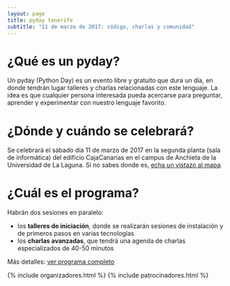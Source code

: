 ```yaml
---
layout: page
title: pyday tenerife
subtitle: "11 de marzo de 2017: código, charlas y comunidad"
---
```


# ¿Qué es un pyday?

Un pyday (Python Day) es un evento libre y gratuito que dura un día, en donde
tendrán lugar talleres y charlas relacionadas con este lenguaje. La idea es que
cualquier persona interesada pueda acercarse para preguntar, aprender y
experimentar con nuestro lenguaje favorito.

# ¿Dónde y cuándo se celebrará?

Se celebrará el sábado día 11 de marzo de 2017 en la segunda planta (sala de
informática) del edificio CajaCanarias en el campus de Anchieta de la
Universidad de La Laguna. Si no sabes donde es, [echa un vistazo al mapa](mapa).

# ¿Cuál es el programa?

Habrán dos sesiones en paralelo:

- los **talleres de iniciación**, donde se realizarán sesiones de instalación y de primeros pasos en varias tecnologías
- los **charlas avanzadas**, que tendrá una agenda de charlas especializados de 40-50 minutos

Más detalles: [ver programa completo](programa)

{% include organizadores.html %}
{% include patrocinadores.html %}


